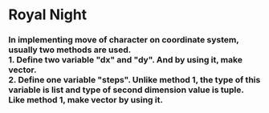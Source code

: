 # Royal Night

<h3>
    In implementing move of character on coordinate system, usually two methods are used. </br>
    1. Define two variable "dx" and "dy". And by using it, make vector. </br>
    2. Define one variable "steps". Unlike method 1, the type of this variable is list and type of second dimension value is tuple. Like method 1, make vector by using it.
</h3>
